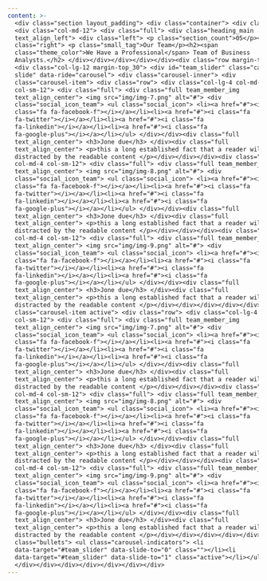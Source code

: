 ```yaml
---
content: >-
  <div class="section layout_padding"> <div class="container"> <div class="row">
  <div class="col-md-12"> <div class="full"> <div class="heading_main
  text_align_left"> <div class="left"> <p class="section_count">05</p></div><div
  class="right"> <p class="small_tag">Our Team</p><h2><span
  class="theme_color">We Have a Professional</span> Team of Business
  Analysts.</h2> </div></div></div></div></div><div class="row margin-top_30">
  <div class="col-lg-12 margin-top_30"> <div id="team_slider" class="carousel
  slide" data-ride="carousel"> <div class="carousel-inner"> <div
  class="carousel-item"> <div class="row"> <div class="col-lg-4 col-md-4
  col-sm-12"> <div class="full"> <div class="full team_member_img
  text_align_center"> <img src="img/img-7.png" alt="#"> <div
  class="social_icon_team"> <ul class="social_icon"> <li><a href="#"><i
  class="fa fa-facebook-f"></i></a></li><li><a href="#"><i class="fa
  fa-twitter"></i></a></li><li><a href="#"><i class="fa
  fa-linkedin"></i></a></li><li><a href="#"><i class="fa
  fa-google-plus"></i></a></li></ul> </div></div><div class="full
  text_align_center"> <h3>Jone due</h3> </div><div class="full
  text_align_center"> <p>this a long established fact that a reader will be
  distracted by the readable content </p></div></div></div><div class="col-lg-4
  col-md-4 col-sm-12"> <div class="full"> <div class="full team_member_img
  text_align_center"> <img src="img/img-8.png" alt="#"> <div
  class="social_icon_team"> <ul class="social_icon"> <li><a href="#"><i
  class="fa fa-facebook-f"></i></a></li><li><a href="#"><i class="fa
  fa-twitter"></i></a></li><li><a href="#"><i class="fa
  fa-linkedin"></i></a></li><li><a href="#"><i class="fa
  fa-google-plus"></i></a></li></ul> </div></div><div class="full
  text_align_center"> <h3>Jone due</h3> </div><div class="full
  text_align_center"> <p>this a long established fact that a reader will be
  distracted by the readable content </p></div></div></div><div class="col-lg-4
  col-md-4 col-sm-12"> <div class="full"> <div class="full team_member_img
  text_align_center"> <img src="img/img-9.png" alt="#"> <div
  class="social_icon_team"> <ul class="social_icon"> <li><a href="#"><i
  class="fa fa-facebook-f"></i></a></li><li><a href="#"><i class="fa
  fa-twitter"></i></a></li><li><a href="#"><i class="fa
  fa-linkedin"></i></a></li><li><a href="#"><i class="fa
  fa-google-plus"></i></a></li></ul> </div></div><div class="full
  text_align_center"> <h3>Jone due</h3> </div><div class="full
  text_align_center"> <p>this a long established fact that a reader will be
  distracted by the readable content </p></div></div></div></div></div><div
  class="carousel-item active"> <div class="row"> <div class="col-lg-4 col-md-4
  col-sm-12"> <div class="full"> <div class="full team_member_img
  text_align_center"> <img src="img/img-7.png" alt="#"> <div
  class="social_icon_team"> <ul class="social_icon"> <li><a href="#"><i
  class="fa fa-facebook-f"></i></a></li><li><a href="#"><i class="fa
  fa-twitter"></i></a></li><li><a href="#"><i class="fa
  fa-linkedin"></i></a></li><li><a href="#"><i class="fa
  fa-google-plus"></i></a></li></ul> </div></div><div class="full
  text_align_center"> <h3>Jone due</h3> </div><div class="full
  text_align_center"> <p>this a long established fact that a reader will be
  distracted by the readable content </p></div></div></div><div class="col-lg-4
  col-md-4 col-sm-12"> <div class="full"> <div class="full team_member_img
  text_align_center"> <img src="img/img-8.png" alt="#"> <div
  class="social_icon_team"> <ul class="social_icon"> <li><a href="#"><i
  class="fa fa-facebook-f"></i></a></li><li><a href="#"><i class="fa
  fa-twitter"></i></a></li><li><a href="#"><i class="fa
  fa-linkedin"></i></a></li><li><a href="#"><i class="fa
  fa-google-plus"></i></a></li></ul> </div></div><div class="full
  text_align_center"> <h3>Jone due</h3> </div><div class="full
  text_align_center"> <p>this a long established fact that a reader will be
  distracted by the readable content </p></div></div></div><div class="col-lg-4
  col-md-4 col-sm-12"> <div class="full"> <div class="full team_member_img
  text_align_center"> <img src="img/img-9.png" alt="#"> <div
  class="social_icon_team"> <ul class="social_icon"> <li><a href="#"><i
  class="fa fa-facebook-f"></i></a></li><li><a href="#"><i class="fa
  fa-twitter"></i></a></li><li><a href="#"><i class="fa
  fa-linkedin"></i></a></li><li><a href="#"><i class="fa
  fa-google-plus"></i></a></li></ul> </div></div><div class="full
  text_align_center"> <h3>Jone due</h3> </div><div class="full
  text_align_center"> <p>this a long established fact that a reader will be
  distracted by the readable content </p></div></div></div></div></div><div
  class="bullets"> <ul class="carousel-indicators"> <li
  data-target="#team_slider" data-slide-to="0" class=""></li><li
  data-target="#team_slider" data-slide-to="1" class="active"></li></ul>
  </div></div></div></div></div></div></div>
---
```



